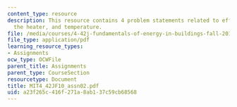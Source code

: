 ```yaml
---
content_type: resource
description: This resource contains 4 problem statements related to efficiency of
  the heater, and temperature.
file: /media/courses/4-42j-fundamentals-of-energy-in-buildings-fall-2010/a23f265c416f271a8ab137c59cb68568_MIT4_42JF10_assn02.pdf
file_type: application/pdf
learning_resource_types:
- Assignments
ocw_type: OCWFile
parent_title: Assignments
parent_type: CourseSection
resourcetype: Document
title: MIT4_42JF10_assn02.pdf
uid: a23f265c-416f-271a-8ab1-37c59cb68568
---
```

